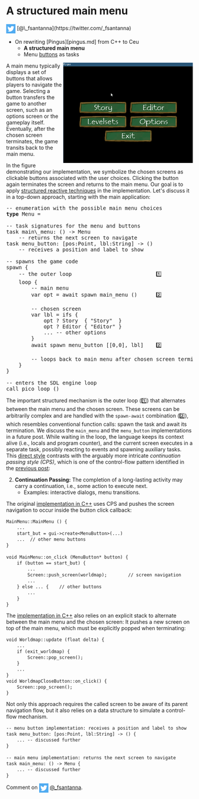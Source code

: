# A structured main menu

<img src="twitter.png" style="vertical-align:middle">
[@\_fsantanna](https://twitter.com/_fsantanna)

- On rewriting [Pingus][pingus.md] from C++ to Ceu
    - **A structured main menu**
    - Menu [buttons](buttons.md) as tasks

<img src="menu.gif" align="right" width="350">

A main menu typically displays a set of buttons that allows players to navigate
the game.
Selecting a button transfers the game to another screen, such as an options
screen or the gameplay itself.
Eventually, after the chosen screen terminates, the game transits back to the
main menu.

In the figure demonstrating our implementation, we symbolize the chosen screens
as clickable buttons associated with the user choices.
Clicking the button again terminates the screen and returns to the main menu.
Our goal is to apply [structured reactive techniques](pingus.md) in the
implementation.
Let's discuss it in a top-down approach, starting with the main application:

<pre>
-- enumeration with the possible main menu choices
<b>type</b> Menu = <Story=(), Editor=(), ...>

-- task signatures for the menu and buttons
task main\_menu: () -> Menu
    -- returns the next screen to navigate
task menu_button: [pos:Point, lbl:String] -> ()
    -- receives a position and label to show

-- spawns the game code
spawn {
    -- the outer loop                           1️⃣
    loop {
        -- main menu
        var opt = await spawn main_menu ()      2️⃣

        -- chosen screen
        var lbl = ifs {
            opt ? Story  { "Story"  }
            opt ? Editor { "Editor" }
            ... -- other options
        }
        await spawn menu_button [[0,0], lbl]    2️⃣

        -- loops back to main menu after chosen screen terminates
    }
}

-- enters the SDL engine loop
call pico_loop ()
</pre>

The important structured mechanism is the outer loop (1️⃣) that alternates
between the main menu and the chosen screen.
These screens can be arbitrarily complex and are handled with the `spawn-await`
combination (2️⃣), which resembles conventional function calls: spawn the task
and await its termination.
We discuss the `main_menu` and the `menu_button` implementations in a future
post.
While waiting in the loop, the language keeps its context alive (i.e., locals
and program counter), and the current screen executes in a separate task,
possibly reacting to events and spawning auxiliary tasks.
This [direct style][1] contrasts with the arguably more intricate *continuation
passing style (CPS)*, which is one of the control-flow pattern identified in
the [previous post](pingus.md):

2. **Continuation Passing:** The completion of a long-lasting activity may
   carry a continuation, i.e., some action to execute next.
    - Examples: interactive dialogs, menu transitions.

The original [implementation in C++][2] uses CPS and pushes the screen
navigation to occur inside the button click callback:

```
MainMenu::MainMenu () {
    ...
    start_but = gui->create<MenuButton>(...)
    ...  // other menu buttons
}

void MainMenu::on_click (MenuButton* button) {
    if (button == start_but) {
        ...
        Screen::push_screen(worldmap);        // screen navigation
        ...
    } else ... {    // other buttons
        ...
    }
}
```

The [implementation in C++][3] also relies on an explicit stack to alternate
between the main menu and the chosen screen:
It pushes a new screen on top of the main menu, which must be explicitly popped
when terminating:

```
void Worldmap::update (float delta) {
    ...
    if (exit_worldmap) {
        Screen::pop_screen();
    }
    ...
}
void WorldmapCloseButton::on_click() {
    Screen::pop_screen();
}
```

Not only this approach requires the called screen to be aware of its parent
navigation flow, but it also relies on a data structure to simulate a
control-flow mechanism.

```
-- menu button implementation: receives a position and label to show
task menu_button: [pos:Point, lbl:String] -> () {
    ... -- discussed further
}

-- main menu implementation: returns the next screen to navigate
task main_menu: () -> Menu {
    ... -- discussed further
}
```

[1]: https://handwiki.org/wiki/Direct_style
[2]: https://github.com/Pingus/pingus/blob/master/src/pingus/screens/pingus_menu.cpp#L178
[3]: https://github.com/Pingus/pingus/blob/master/src/pingus/worldmap/worldmap_screen.cpp#L179

Comment on <img src="twitter.png" style="vertical-align:middle"> [@\_fsantanna](https://twitter.com/_fsantanna/status/TODO).

